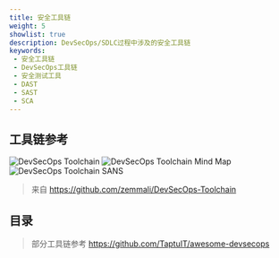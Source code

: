 ```yaml
---
title: 安全工具链
weight: 5
showlist: true
description: DevSecOps/SDLC过程中涉及的安全工具链
keywords:
 - 安全工具链
 - DevSecOps工具链
 - 安全测试工具
 - DAST
 - SAST
 - SCA
---
```


## 工具链参考
![](/images/devsecops_tools.jpg "DevSecOps Toolchain")
![](/images/DevSecOps-Toolchain.jpeg "DevSecOps Toolchain Mind Map")
![](/images/60_p1.jpg "DevSecOps Toolchain SANS")


> 来自 https://github.com/zemmali/DevSecOps-Toolchain

## 目录
> 部分工具链参考 https://github.com/TaptuIT/awesome-devsecops